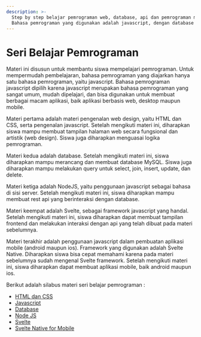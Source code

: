 ```yaml
---
description: >-
  Step by step belajar pemrograman web, database, api dan pemrograman mobile.
  Bahasa pemrograman yang digunakan adalah javascript, dengan database MySQL.
---
```


# Seri Belajar Pemrograman

Materi ini disusun untuk membantu siswa mempelajari pemrograman. Untuk mempermudah pembelajaran, bahasa pemrograman yang diajarkan hanya satu bahasa pemrograman, yaitu javascript. Bahasa pemrograman javascript dipilih karena javascript merupakan bahasa pemrograman yang sangat umum, mudah dipelajari, dan bisa digunakan untuk membuat berbagai macam aplikasi, baik aplikasi berbasis web, desktop maupun mobile. 

Materi pertama adalah materi pengenalan web design, yaitu HTML dan CSS, serta pengenalan javascript. Setelah mengikuti materi ini, diharapkan siswa mampu membuat tampilan halaman web secara fungsional dan artistik \(web design\). Siswa juga diharapkan menguasai logika pemrograman.

Materi kedua adalah database. Setelah mengikuti materi ini, siswa diharapkan mampu merancang dan membuat database MySQL. Siswa juga diharapkan mampu melakukan query untuk select, join, insert, update, dan delete.

Materi ketiga adalah NodeJS, yaitu penggunaan javascript sebagai bahasa di sisi server. Setelah mengikuti materi ini, siswa diharapkan mampu membuat rest api yang berinteraksi dengan database.

Materi keempat adalah Svelte, sebagai framework javascript yang handal. Setelah mengikuti materi ini, siswa diharapkan dapat membuat tampilan frontend dan melakukan interaksi dengan api yang telah dibuat pada materi sebelumnya.

Materi terakhir adalah penggunaan javascript dalam pembuatan aplikasi mobile \(android maupun ios\). Framework yang digunakan adalah Svelte Native. Diharapkan siswa bisa cepat memahami karena pada materi sebelumnya sudah mengenal Svelte framework. Setelah mengikuti materi ini, siswa diharapkan dapat membuat aplikasi mobile, baik android maupun ios. 

Berikut adalah silabus materi seri belajar pemrograman :

* [HTML dan CSS](html-dan-css/pengenalan-html-dan-css.md)
* [Javascript](javascript/pengenalan-javascript.md)
* [Database](database/pengenalan-database.md)
* [Node JS](node-js/pengenalan-node-js.md)
* [Svelte](svelte/pengenalan-svelte.md)
* [Svelte Native for Mobile](svelte-native-for-mobile/pengenalan-svelte-native.md)

